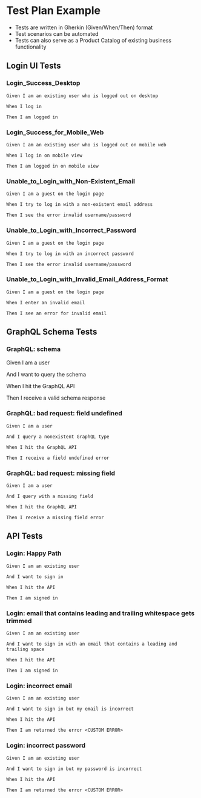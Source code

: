 # Test Plan Example
- Tests are written in Gherkin (Given/When/Then) format
- Test scenarios can be automated
- Tests can also serve as a Product Catalog of existing business functionality


## Login UI Tests

### Login_Success_Desktop
    
    Given I am an existing user who is logged out on desktop
    
    When I log in
    
    Then I am logged in

### Login_Success_for_Mobile_Web
    
    Given I am an existing user who is logged out on mobile web
    
    When I log in on mobile view
    
    Then I am logged in on mobile view

### Unable_to_Login_with_Non-Existent_Email
    
    Given I am a guest on the login page
    
    When I try to log in with a non-existent email address
    
    Then I see the error invalid username/password

### Unable_to_Login_with_Incorrect_Password
    
    Given I am a guest on the login page
    
    When I try to log in with an incorrect password
    
    Then I see the error invalid username/password

### Unable_to_Login_with_Invalid_Email_Address_Format
    
    Given I am a guest on the login page
    
    When I enter an invalid email
    
    Then I see an error for invalid email
    
    
## GraphQL Schema Tests

### GraphQL: schema

  Given I am a user
  
  And I want to query the schema
  
  When I hit the GraphQL API
  
  Then I receive a valid schema response

### GraphQL: bad request: field undefined
    
    Given I am a user
    
    And I query a nonexistent GraphQL type
    
    When I hit the GraphQL API
    
    Then I receive a field undefined error

### GraphQL: bad request: missing field
    
    Given I am a user
    
    And I query with a missing field
    
    When I hit the GraphQL API
    
    Then I receive a missing field error

## API Tests

### Login: Happy Path

    Given I am an existing user
    
    And I want to sign in
    
    When I hit the API

    Then I am signed in

### Login: email that contains leading and trailing whitespace gets trimmed
    
    Given I am an existing user
    
    And I want to sign in with an email that contains a leading and trailing space
    
    When I hit the API

    Then I am signed in

### Login: incorrect email
   
    Given I am an existing user
    
    And I want to sign in but my email is incorrect
    
    When I hit the API
    
    Then I am returned the error <CUSTOM ERROR>

### Login: incorrect password

    Given I am an existing user

    And I want to sign in but my password is incorrect
    
    When I hit the API

    Then I am returned the error <CUSTOM ERROR>
    
   
